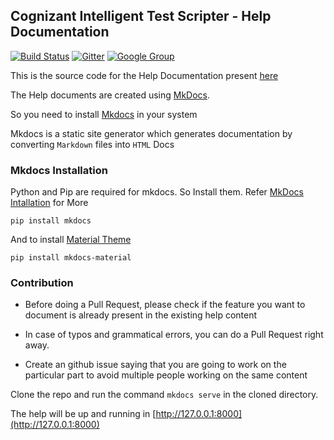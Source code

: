 ## Cognizant Intelligent Test Scripter - Help Documentation
[![Build Status](https://travis-ci.org/CognizantQAHub/Cognizant-Intelligent-Test-Scripter-Helpdoc.svg?branch=master)](https://travis-ci.org/CognizantQAHub/Cognizant-Intelligent-Test-Scripter-Helpdoc) [![Gitter](https://badges.gitter.im/Join%20Chat.svg)](https://gitter.im/Cognizant-Intelligent-Test-Scripter) [![Google Group](https://img.shields.io/badge/%E2%9C%89-Google%20Group-blue.svg)](https://groups.google.com/forum/#!forum/cognizant-intelligent-test-scripter)

This is the source code for the Help Documentation present [here](https://cognizantqahub.github.io/Cognizant-Intelligent-Test-Scripter-Helpdoc/)


The Help documents are created using [MkDocs](http://www.mkdocs.org/).  

So you need to install [Mkdocs](http://www.mkdocs.org/) in your system

Mkdocs is a static site generator which generates documentation by converting `Markdown` files into `HTML` Docs

### Mkdocs Installation 

Python and Pip are required for mkdocs. So Install them. Refer [MkDocs Intallation](http://www.mkdocs.org/#installation) for More

`pip install mkdocs`

And to install [Material Theme](http://squidfunk.github.io/mkdocs-material/)

`pip install mkdocs-material`


### Contribution

 * Before doing a Pull Request, please check if the feature you want to document is already present in the existing help content

 * In case of typos and grammatical errors, you can do a Pull Request right away. 

 * Create an github issue saying that you are going to work on the particular part to avoid multiple people working on the same content


Clone the repo and run the command `mkdocs serve` in the cloned directory.

The help will be up and running in [http://127.0.0.1:8000](http://127.0.0.1:8000)




